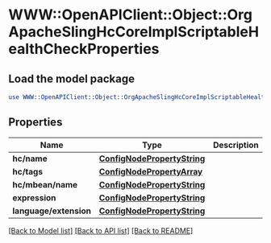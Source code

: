 # WWW::OpenAPIClient::Object::OrgApacheSlingHcCoreImplScriptableHealthCheckProperties

## Load the model package
```perl
use WWW::OpenAPIClient::Object::OrgApacheSlingHcCoreImplScriptableHealthCheckProperties;
```

## Properties
Name | Type | Description | Notes
------------ | ------------- | ------------- | -------------
**hc/name** | [**ConfigNodePropertyString**](ConfigNodePropertyString.md) |  | [optional] 
**hc/tags** | [**ConfigNodePropertyArray**](ConfigNodePropertyArray.md) |  | [optional] 
**hc/mbean/name** | [**ConfigNodePropertyString**](ConfigNodePropertyString.md) |  | [optional] 
**expression** | [**ConfigNodePropertyString**](ConfigNodePropertyString.md) |  | [optional] 
**language/extension** | [**ConfigNodePropertyString**](ConfigNodePropertyString.md) |  | [optional] 

[[Back to Model list]](../README.md#documentation-for-models) [[Back to API list]](../README.md#documentation-for-api-endpoints) [[Back to README]](../README.md)


